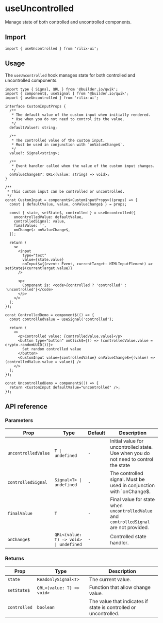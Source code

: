 # useUncontrolled

Manage state of both controlled and uncontrolled components.

## Import

```tsx
import { useUncontrolled } from 'rilix-ui';
```

## Usage

The `useUncontrolled` hook manages state for both controlled and uncontrolled components.

```tsx
import type { Signal, QRL } from '@builder.io/qwik';
import { component$, useSignal } from '@builder.io/qwik';
import { useUncontrolled } from 'rilix-ui';

interface CustomInputProps {
  /**
   * The default value of the custom input when initially rendered.
   * Use when you do not need to control its the value.
   */
  defaultValue?: string;

  /**
   * The controlled value of the custom input.
   * Must be used in conjunction with `onValueChange$`.
   */
  value?: Signal<string>;

  /**
   * Event handler called when the value of the custom input changes.
   */
  onValueChange$?: QRL<(value: string) => void>;
}

/**
 * This custom input can be controlled or uncontrolled.
 */
const CustomInput = component$<CustomInputProps>((props) => {
  const { defaultValue, value, onValueChange$ } = props;

  const { state, setState$, controlled } = useUncontrolled({
    uncontrolledValue: defaultValue,
    controlledSignal: value,
    finalValue: '',
    onChange$: onValueChange$,
  });

  return (
    <>
      <input
        type="text"
        value={state.value}
        onInput$={(event: Event, currentTarget: HTMLInputElement) => setState$(currentTarget.value)}
      />

      <p>
        Component is: <code>{controlled ? 'controlled' : 'uncontrolled'}</code>
      </p>
    </>
  );
});

const ControlledDemo = component$(() => {
  const controlledValue = useSignal('controlled');

  return (
    <>
      <p>Controlled value: {controlledValue.value}</p>
      <button type="button" onClick$={() => (controlledValue.value = crypto.randomUUID())}>
        Set random controlled value
      </button>
      <CustomInput value={controlledValue} onValueChange$={(value) => (controlledValue.value = value)} />
    </>
  );
});

const UncontrolledDemo = component$(() => {
  return <CustomInput defaultValue="uncontrolled" />;
});
```

## API reference

### Parameters

| Prop                | Type                                   | Default | Description                                                                             |
| ------------------- | -------------------------------------- | ------- | --------------------------------------------------------------------------------------- |
| `uncontrolledValue` | `T \| undefined`                       | `-`     | Initial value for uncontrolled state. Use when you do not need to control the state     |
| `controlledSignal`  | `Signal<T> \| undefined`               | `-`     | The controlled signal. Must be used in conjunction with `onChange$.                     |
| `finalValue`        | `T`                                    | `-`     | Final value for state when `uncontrolledValue` and `controlledSignal` are not provided. |
| `onChange$`         | `QRL<(value: T) => void> \| undefined` | `-`     | Controlled state handler.                                                               |

### Returns

| Prop         | Type                      | Description                                                      |
| ------------ | ------------------------- | ---------------------------------------------------------------- |
| `state`      | `ReadonlySignal<T>`       | The current value.                                               |
| `setState$`  | `QRL<(value: T) => void>` | Function that allow change value.                                |
| `controlled` | `boolean`                 | The value that indicates if state is controlled or uncontrolled. |
